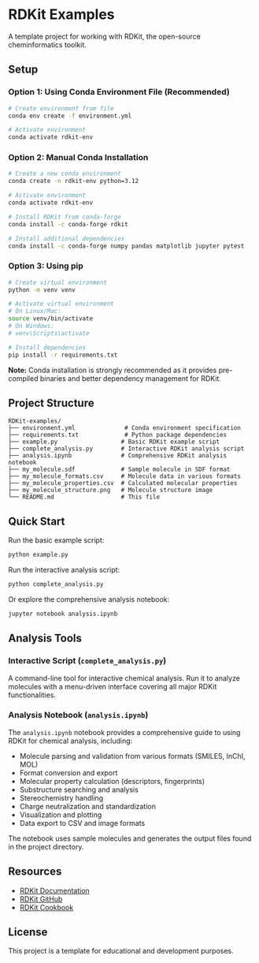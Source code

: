 # RDKit Examples

A template project for working with RDKit, the open-source cheminformatics toolkit.

## Setup

### Option 1: Using Conda Environment File (Recommended)

```bash
# Create environment from file
conda env create -f environment.yml

# Activate environment
conda activate rdkit-env
```

### Option 2: Manual Conda Installation

```bash
# Create a new conda environment
conda create -n rdkit-env python=3.12

# Activate environment
conda activate rdkit-env

# Install RDKit from conda-forge
conda install -c conda-forge rdkit

# Install additional dependencies
conda install -c conda-forge numpy pandas matplotlib jupyter pytest
```

### Option 3: Using pip

```bash
# Create virtual environment
python -m venv venv

# Activate virtual environment
# On Linux/Mac:
source venv/bin/activate
# On Windows:
# venv\Scripts\activate

# Install dependencies
pip install -r requirements.txt
```

**Note:** Conda installation is strongly recommended as it provides pre-compiled binaries and better dependency management for RDKit.

## Project Structure

```
RDKit-examples/
├── environment.yml              # Conda environment specification
├── requirements.txt             # Python package dependencies
├── example.py                  # Basic RDKit example script
├── complete_analysis.py        # Interactive RDKit analysis script
├── analysis.ipynb              # Comprehensive RDKit analysis notebook
├── my_molecule.sdf             # Sample molecule in SDF format
├── my_molecule_formats.csv     # Molecule data in various formats
├── my_molecule_properties.csv  # Calculated molecular properties
├── my_molecule_structure.png   # Molecule structure image
└── README.md                   # This file
```

## Quick Start

Run the basic example script:

```bash
python example.py
```

Run the interactive analysis script:

```bash
python complete_analysis.py
```

Or explore the comprehensive analysis notebook:

```bash
jupyter notebook analysis.ipynb
```

## Analysis Tools

### Interactive Script (`complete_analysis.py`)

A command-line tool for interactive chemical analysis. Run it to analyze molecules with a menu-driven interface covering all major RDKit functionalities.

### Analysis Notebook (`analysis.ipynb`)

The `analysis.ipynb` notebook provides a comprehensive guide to using RDKit for chemical analysis, including:

- Molecule parsing and validation from various formats (SMILES, InChI, MOL)
- Format conversion and export
- Molecular property calculation (descriptors, fingerprints)
- Substructure searching and analysis
- Stereochemistry handling
- Charge neutralization and standardization
- Visualization and plotting
- Data export to CSV and image formats

The notebook uses sample molecules and generates the output files found in the project directory.

## Resources

- [RDKit Documentation](https://www.rdkit.org/docs/)
- [RDKit GitHub](https://github.com/rdkit/rdkit)
- [RDKit Cookbook](https://www.rdkit.org/docs/Cookbook.html)

## License

This project is a template for educational and development purposes.
